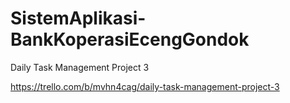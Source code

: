 # SistemAplikasi-BankKoperasiEcengGondok

Daily Task Management Project 3

https://trello.com/b/mvhn4cag/daily-task-management-project-3